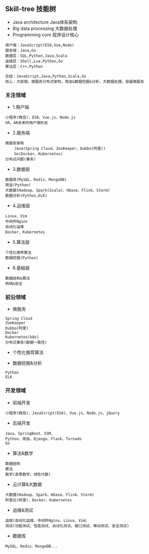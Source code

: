 ## Skill-tree 技能树

- Java architecture Java体系架构
- Big data processing 大数据处理
- Programming core 程序设计核心

```
用户端：JavaScript(ES6,Vue,Node)
服务端：Java,Go
数据层：SQL,Python,Java,Scala
运维层：Shell,Lua,Python,Go
算法层：C++,Python

总结：JavaScript,Java,Python,Scala,Go
核心：大前端，微服务分布式架构，爬虫&数据挖掘&分析，大数据处理，容器微服务
```

### 关注领域
- 1.用户端
```
小程序(微信)、ES6、Vue.js、Node.js
VR、AR未来的用户端形态
```
- 2.服务端
```
微服务架构
	Java(Spring Cloud、ZooKeeper、Dubbo(阿里))
	Go(Docker、Kubernetes)
分布式问题(事务)
```
- 3.数据层
```
数据库(MySQL、Redis、MongoDB)
爬虫(Python)
大数据(Hadoop、Spark(Scala)、Hbase、Flink、Storm)
数据分析(Python,ELK)
```
- 4.运维层
```
Linux、Vim
中间件Nginx
自动化运维
Docker、Kubernetes
```
- 5.算法层
```
个性化推荐算法
数据挖掘(Python)
```
- 6.基础层
```
数据结构&算法
网络&安全
```

### 前沿领域

- 微服务
```
Spring Cloud
ZooKeeper
Dubbo(阿里)
Docker
Kubernetes(k8s)
分布式事务(数据一致性)
```

- 个性化推荐算法

- 数据挖掘&分析
```
Python
ELK
```

### 开发领域

- 前端开发
```
小程序(微信)、JavaScript(ES6)、Vue.js、Node.js、jQuery
```

- 后端开发
```
Java、SpringBoot、SSM、
Python、爬虫、Django、Flask、Tornado
Go
```

- 算法&数学
```
数据结构
算法
数学(高等数学、线性代数)
```

- 云计算&大数据
```
大数据(Hadoop、Spark、Hbase、Flink、Storm)
阿里云(阿里)、Docker、Kubernetes
```

- 运维&测试
```
运维(自动化运维、中间件Nginx、Linux、Vim）
测试(功能测试、性能测试、自动化测试、接口测试、移动测试、安全测试)
```

- 数据库
```
MySQL、Redis、MongoDB...
```
